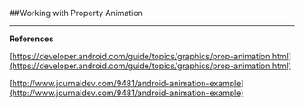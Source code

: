 ##Working with Property Animation



***

**References**

[https://developer.android.com/guide/topics/graphics/prop-animation.html](https://developer.android.com/guide/topics/graphics/prop-animation.html) 

[http://www.journaldev.com/9481/android-animation-example](http://www.journaldev.com/9481/android-animation-example) 